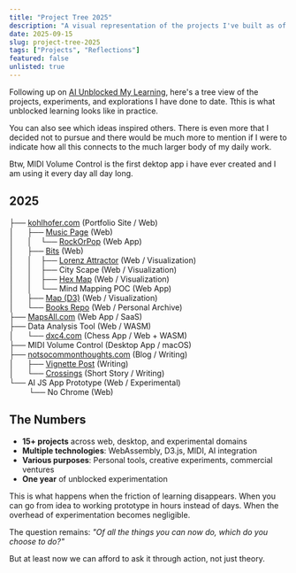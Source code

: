 ```yaml
---
title: "Project Tree 2025"
description: "A visual representation of the projects I've built as of september, showing the volume and variety of experimentation that AI has enabled."
date: 2025-09-15
slug: project-tree-2025
tags: ["Projects", "Reflections"]
featured: false
unlisted: true
---
```


Following up on [AI Unblocked My Learning](/blog/ai-unblocked-learning), here's a tree view of the projects, experiments, and explorations I have done to date. Tthis is what unblocked learning looks like in practice.

You can also see which ideas inspired others. There is even more that I decided not to pursue and there would be much more to mention if I were to indicate how all this connects to the much larger body of my daily work.

Btw, MIDI Volume Control is the first dektop app i have ever created and I am using it every day all day long.

## 2025


├── [kohlhofer.com](https://kohlhofer.com) (Portfolio Site / Web)  
│&nbsp;&nbsp;&nbsp;&nbsp;&nbsp;&nbsp;├── [Music Page](https://kohlhofer.com/music) (Web)  
│&nbsp;&nbsp;&nbsp;&nbsp;&nbsp;&nbsp;│&nbsp;&nbsp;&nbsp;&nbsp;└── [RockOrPop](/blog/rock-or-pop) (Web App)  
│&nbsp;&nbsp;&nbsp;&nbsp;&nbsp;&nbsp;├── [Bits](https://kohlhofer.com/bits) (Web)  
│&nbsp;&nbsp;&nbsp;&nbsp;&nbsp;&nbsp;│&nbsp;&nbsp;&nbsp;&nbsp;├── [Lorenz Attractor](/blog/lorenz-attractor) (Web / Visualization)  
│&nbsp;&nbsp;&nbsp;&nbsp;&nbsp;&nbsp;│&nbsp;&nbsp;&nbsp;&nbsp;├── City Scape (Web / Visualization)  
│&nbsp;&nbsp;&nbsp;&nbsp;&nbsp;&nbsp;│&nbsp;&nbsp;&nbsp;&nbsp;├── [Hex Map](/blog/revisiting-the-world-of-weewar) (Web / Visualization)  
│&nbsp;&nbsp;&nbsp;&nbsp;&nbsp;&nbsp;│&nbsp;&nbsp;&nbsp;&nbsp;└── Mind Mapping POC (Web App)  
│&nbsp;&nbsp;&nbsp;&nbsp;&nbsp;&nbsp;├── [Map (D3)](https://kohlhofer.com/map) (Web / Visualization)  
│&nbsp;&nbsp;&nbsp;&nbsp;&nbsp;&nbsp;└── [Books Repo](/blog/solving-the-book-memory-problem) (Web / Personal Archive)  
├── [MapsAll.com](/blog/mapsall-project) (Web App / SaaS)  
├── Data Analysis Tool (Web / WASM)  
│&nbsp;&nbsp;&nbsp;&nbsp;&nbsp;&nbsp;└── [dxc4.com](https://dxc4.com) (Chess App / Web + WASM)  
├── MIDI Volume Control (Desktop App / macOS)   
├── [notsocommonthoughts.com](https://notsocommonthoughts.com) (Blog / Writing)  
│&nbsp;&nbsp;&nbsp;&nbsp;&nbsp;&nbsp;├── [Vignette Post](/blog/down-to-the-dock) (Writing)  
│&nbsp;&nbsp;&nbsp;&nbsp;&nbsp;&nbsp;└── [Crossings](/blog/crossings-silver-flash) (Short Story / Writing)  
└── AI JS App Prototype (Web / Experimental)   
&nbsp;&nbsp;&nbsp;&nbsp;&nbsp;&nbsp;&nbsp;&nbsp;&nbsp;└── No Chrome (Web)

## The Numbers

- **15+ projects** across web, desktop, and experimental domains
- **Multiple technologies**: WebAssembly, D3.js, MIDI, AI integration
- **Various purposes**: Personal tools, creative experiments, commercial ventures
- **One year** of unblocked experimentation

This is what happens when the friction of learning disappears. When you can go from idea to working prototype in hours instead of days. When the overhead of experimentation becomes negligible.

The question remains: *"Of all the things you can now do, which do you choose to do?"*

But at least now we can afford to ask it through action, not just theory.
